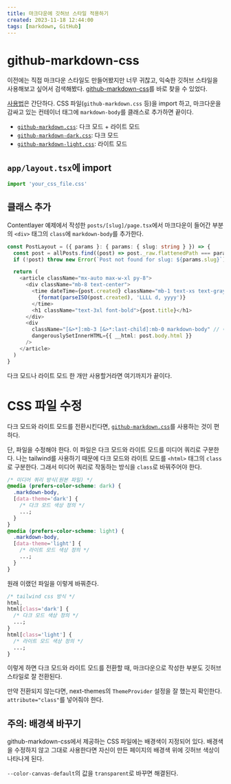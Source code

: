 ```yaml
---
title: 마크다운에 깃허브 스타일 적용하기
created: 2023-11-18 12:44:00
tags: [markdown, GitHub]
---
```


# github-markdown-css

이전에는 직접 마크다운 스타일도 만들어봤지만 너무 귀찮고, 익숙한 깃허브 스타일을 사용해보고 싶어서 검색해봤다. [github-markdown-css][1]를 바로 찾을 수 있었다.

[사용법][2]은 간단하다. CSS 파일(`github-markdown.css` 등)을 import 하고, 마크다운을 감싸고 있는 컨테이너 태그에 `markdown-body`를 클래스로 추가하면 끝이다.

- [`github-markdown.css`][3]: 다크 모드 + 라이트 모드
- [`github-markdown-dark.css`][4]: 다크 모드
- [`github-markdown-light.css`][5]: 라이트 모드

## `app/layout.tsx`에 import

```ts
import 'your_css_file.css'
```

## 클래스 추가

Contentlayer 예제에서 작성한 `posts/[slug]/page.tsx`에서 마크다운이 들어간 부분의 `<div>` 태그의 `class`에 `markdown-body`를 추가한다.

```ts
const PostLayout = ({ params }: { params: { slug: string } }) => {
  const post = allPosts.find((post) => post._raw.flattenedPath === params.slug)
  if (!post) throw new Error(`Post not found for slug: ${params.slug}`)

  return (
    <article className="mx-auto max-w-xl py-8">
      <div className="mb-8 text-center">
        <time dateTime={post.created} className="mb-1 text-xs text-gray-600">
          {format(parseISO(post.created), 'LLLL d, yyyy')}
        </time>
        <h1 className="text-3xl font-bold">{post.title}</h1>
      </div>
      <div
        className="[&>*]:mb-3 [&>*:last-child]:mb-0 markdown-body" // 여기
        dangerouslySetInnerHTML={{ __html: post.body.html }}
      />
    </article>
  )
}
```

다크 모드나 라이트 모드 한 개만 사용할거라면 여기까지가 끝이다.

# CSS 파일 수정

다크 모드와 라이트 모드를 전환시킨다면, [`github-markdown.css`][3]를 사용하는 것이 편하다.

단, 파일을 수정해야 한다. 이 파일은 다크 모드와 라이트 모드를 미디어 쿼리로 구분한다. 나는 tailwind를 사용하기 때문에 다크 모드와 라이트 모드를 `<html>` 태그의 `class`로 구분한다. 그래서 미디어 쿼리로 작동하는 방식을 `class`로 바꿔주어야 한다.

```css
/* 미디어 쿼리 방식(원본 파일) */
@media (prefers-color-scheme: dark) {
  .markdown-body,
  [data-theme='dark'] {
    /* 다크 모드 색상 정의 */
    ...;
  }
}
@media (prefers-color-scheme: light) {
  .markdown-body,
  [data-theme='light'] {
    /* 라이트 모드 색상 정의 */
    ...;
  }
}
```

원래 이랬던 파일을 이렇게 바꿔준다.

```css
/* tailwind css 방식 */
html,
html[class='dark'] {
  /* 다크 모드 색상 정의 */
  ...;
}
html[class='light'] {
  /* 라이트 모드 색상 정의 */
  ...;
}
```

이렇게 하면 다크 모드와 라이트 모드를 전환할 때, 마크다운으로 작성한 부분도 깃허브 스타일로 잘 전환된다.

만약 전환되지 않는다면, next-themes의 `ThemeProvider` 설정을 잘 했는지 확인한다. `attribute="class"`를 넣어줘야 한다.

## 주의: 배경색 바꾸기

github-markdown-css에서 제공하는 CSS 파일에는 배경색이 지정되어 있다. 배경색을 수정하지 않고 그대로 사용한다면 자신이 만든 페이지의 배경색 위에 깃허브 색상이 나타나게 된다.

`--color-canvas-default`의 값을 `transparent`로 바꾸면 해결된다.

[1]: https://github.com/sindresorhus/github-markdown-css 'github-markdown-css'
[2]: https://github.com/sindresorhus/github-markdown-css#usage 'github-markdown-css Usage'
[3]: https://github.com/sindresorhus/github-markdown-css/blob/main/github-markdown.css 'github-markdown.css'
[4]: https://github.com/sindresorhus/github-markdown-css/blob/main/github-markdown-dark.css 'github-markdown-dark.css'
[5]: https://github.com/sindresorhus/github-markdown-css/blob/main/github-markdown-light.css 'github-markdown-light.css'
